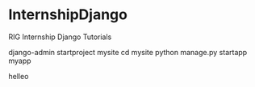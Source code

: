 # InternshipDjango
RIG Internship Django Tutorials

django-admin startproject mysite
cd mysite
python manage.py startapp myapp

helleo